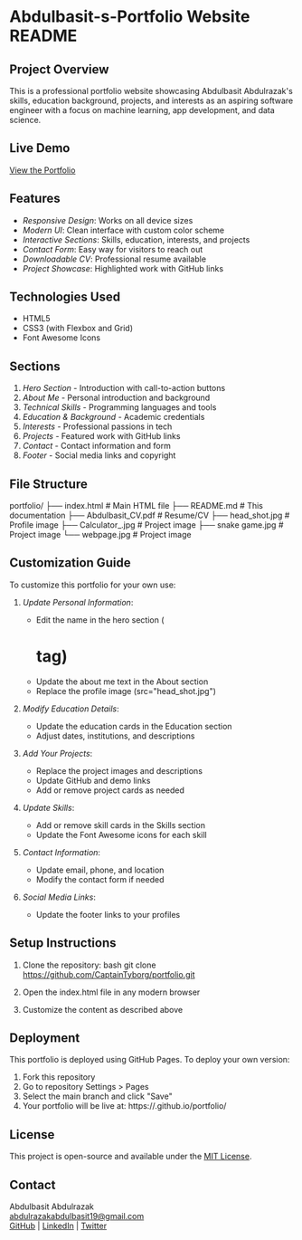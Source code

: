 
# Abdulbasit-s-Portfolio Website README

## Project Overview
This is a professional portfolio website showcasing Abdulbasit Abdulrazak's skills, education background, projects, and interests as an aspiring software engineer with a focus on machine learning, app development, and data science.

## Live Demo
[View the Portfolio](https://captaintyborg.github.io/portfolio/) 

## Features
- *Responsive Design*: Works on all device sizes
- *Modern UI*: Clean interface with custom color scheme
- *Interactive Sections*: Skills, education, interests, and projects
- *Contact Form*: Easy way for visitors to reach out
- *Downloadable CV*: Professional resume available
- *Project Showcase*: Highlighted work with GitHub links

## Technologies Used
- HTML5
- CSS3 (with Flexbox and Grid)
- Font Awesome Icons

## Sections
1. *Hero Section* - Introduction with call-to-action buttons
2. *About Me* - Personal introduction and background
3. *Technical Skills* - Programming languages and tools
4. *Education & Background* - Academic credentials
5. *Interests* - Professional passions in tech
6. *Projects* - Featured work with GitHub links
7. *Contact* - Contact information and form
8. *Footer* - Social media links and copyright

## File Structure

portfolio/
├── index.html          # Main HTML file
├── README.md           # This documentation
├── Abdulbasit_CV.pdf   # Resume/CV
├── head_shot.jpg       # Profile image
├── Calculator_.jpg     # Project image
├── snake game.jpg      # Project image
└── webpage.jpg         # Project image

## Customization Guide
To customize this portfolio for your own use:

1. *Update Personal Information*:
   - Edit the name in the hero section (<h1> tag)
   - Update the about me text in the About section
   - Replace the profile image (src="head_shot.jpg")

2. *Modify Education Details*:
   - Update the education cards in the Education section
   - Adjust dates, institutions, and descriptions

3. *Add Your Projects*:
   - Replace the project images and descriptions
   - Update GitHub and demo links
   - Add or remove project cards as needed

4. *Update Skills*:
   - Add or remove skill cards in the Skills section
   - Update the Font Awesome icons for each skill

5. *Contact Information*:
   - Update email, phone, and location
   - Modify the contact form if needed

6. *Social Media Links*:
   - Update the footer links to your profiles

## Setup Instructions
1. Clone the repository:
   bash
   git clone https://github.com/CaptainTyborg/portfolio.git
   

2. Open the index.html file in any modern browser

3. Customize the content as described above

## Deployment
This portfolio is deployed using GitHub Pages. To deploy your own version:

1. Fork this repository
2. Go to repository Settings > Pages
3. Select the main branch and click "Save"
4. Your portfolio will be live at: https://<your-username>.github.io/portfolio/

## License
This project is open-source and available under the [MIT License](LICENSE). 

## Contact
Abdulbasit Abdulrazak  
abdulrazakabdulbasit19@gmail.com  
[GitHub](https://github.com/CaptainTyborg) | [LinkedIn](https://www.linkedin.com/in/abdulbasit-abdulrazak-489bb5200) | [Twitter](https://twitter.com/Captain_Asiko)

